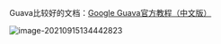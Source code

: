 Guava比较好的文档：[Google Guava官方教程（中文版）](https://wizardforcel.gitbooks.io/guava-tutorial/content/1.html)

![image-20210915134442823](https://chua-n.gitee.io/blog-images/notebooks/Java/59.png)

